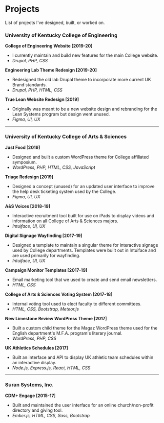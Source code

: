 # Projects
List of projects I've designed, built, or worked on.


### University of Kentucky College of Engineering
**College of Engineering Website [2019-20]**
- I currently maintain and build new features for the main College website.
- *Drupal, PHP, CSS*

**Engineering Lab Theme Redesign [2019-20]**
- Redesigned the old lab Drupal theme to incorporate more current UK Brand standards.
- *Drupal, PHP, HTML, CSS*

**True Lean Website Redesign [2019]**
- Originally was meant to be a new website design and rebranding for the Lean Systems program but design went unused.
- *Figma, UI, UX*

---

### University of Kentucky College of Arts & Sciences

**Just Food [2019]**
- Designed and built a custom WordPress theme for College affiliated symposium.
- *WordPress, PHP, HTML, CSS, JavaScript*

**Triage Redesign [2019]**
- Designed a concept (unused) for an updated user interface to improve the help desk ticketing system used by the College.
- *Figma, UI, UX*

**A&S Voices [2018-19]**
- Interactive recruitment tool built for use on iPads to display videos and information on all College of Arts & Sciences majors.
- *Intuiface, UI, UX*

**Digital Signage Wayfinding [2017-19]**
- Designed a template to maintain a singular theme for interactive signage used by College departments. Templates were built out in Intuiface and are used primarily for wayfinding.
- *Intuiface, UI, UX*

**Campaign Monitor Templates [2017-19]**
- Email marketing tool that we used to create and send email newsletters.
- *HTML, CSS*

**College of Arts & Sciences Voting System [2017-18]**
- Internal voting tool used to elect faculty to different committees.
- *HTML, CSS, Bootstrap, Meteor.js*

**New Limestone Review WordPress Theme [2017]**
- Built a custom child theme for the Magaz WordPress theme used for the English department's M.F.A. program's literary journal.
- *WordPress, PHP, CSS*

**UK Athletics Schedules [2017]**
- Built an interface and API to display UK athletic team schedules within an interactive display.
- *Node.js, Express.js, React, HTML, CSS*

---

### Suran Systems, Inc.

**CDM+ Engage [2015-17]**
- Built and maintained the user interface for an online church/non-profit directory and giving tool.
- *Ember.js, HTML, CSS, Sass, Bootstrap*
